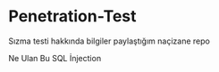 # Penetration-Test
Sızma testi hakkında bilgiler paylaştığım naçizane repo 


Ne Ulan Bu SQL İnjection
